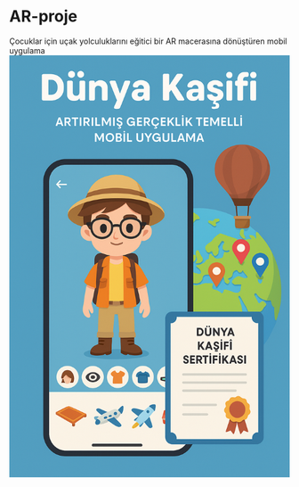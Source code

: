 # AR-proje
Çocuklar için uçak yolculuklarını eğitici bir AR macerasına dönüştüren mobil uygulama
![AR Kaşifi.png](https://github.com/Hatice-acglu/AR-proje/blob/main/AR%20Ka%C5%9Fifi.png)
